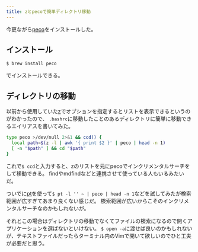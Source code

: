 ```yaml
---
title: zとpecoで簡単ディレクトリ移動
---
```

今更ながら[peco](https://github.com/peco/peco)をインストールした。

## インストール

```console
$ brew install peco
```

でインストールできる。

## ディレクトリの移動

以前から使用していた[z](https://github.com/rupa/z)でオプションを指定するとリストを表示できるというのがわかったので、
`.bashrc`に移動したことのあるディレクトリに簡単に移動できるエイリアスを書いてみた。

```bash
type peco >/dev/null 2>&1 && ccd() {
  local path=$(z -l | awk '{ print $2 }' | peco | head -n 1)
  [ -n "$path" ] && cd "$path"
}
```

これで`$ ccd`と入力すると、zのリストを元にpecoでインクリメンタルサーチをして移動できる。
findやmdfindなどと連携させて使っている人もいるみたいだ。

ついでに[pt](https://github.com/monochromegane/the_platinum_searcher)を使って`$ pt -l '' ~ | peco | head -n 1`などを試してみたが検索範囲が広すぎてあまり良くない感じだ。
検索範囲が広いからこそのインクリメンタルサーチなのかもしれないが。

それとこの場合はディレクトリの移動でなくてファイルの検索になるので開くアプリケーションを選ばないといけない。
`$ open -a`に渡せば良いのかもしれないが、テキストファイルだったらターミナル内のVimで開いて欲しいのでひと工夫が必要だと思う。
